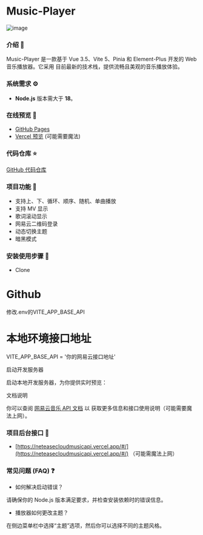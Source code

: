 # Music-Player 

![image](这里使用提交后生成的链接就行)

### 介绍 📖

Music-Player  是一款基于 Vue
3.5、Vite 5、Pinia 和 Element-Plus 开发的 Web 音乐播放器。它采用
目前最新的技术栈，提供流畅且美观的音乐播放体验。

### 系统需求 ⚙️

- **Node.js** 版本需大于 **18**。

### 在线预览 👀

- [GitHub Pages](https://github.com/chaozixuebiancheng/Music-Player-)
- [Vercel 预览](这里等待填充) (可能需要魔法)

### 代码仓库 ⭐

[GitHub 代码仓库](https://github.com/chaozixuebiancheng/Music-Player-)

### 项目功能 🔨

- 支持上、下、循环、顺序、随机、单曲播放
- 支持 MV 显示
- 歌词滚动显示
- 网易云二维码登录
- 动态切换主题
- 暗黑模式

### 安装使用步骤 📔

- Clone

# Github
修改.env的VITE_APP_BASE_API

# 本地环境接口地址
VITE_APP_BASE_API = '你的网易云接口地址'

启动开发服务器

启动本地开发服务器，为你提供实时预览：

文档说明

你可以查阅 [网易云音乐 API 文档](https://neteasecloudmusicapi.vercel.app/#/) 以
获取更多信息和接口使用说明（可能需要魔法上网）。

### 项目后台接口 🧩

- [https://neteasecloudmusicapi.vercel.app/#/](https://neteasecloudmusicapi.vercel.app/#/)
  （可能需魔法上网）

### 常见问题 (FAQ) ❓

- 如何解决启动错误？

请确保你的 Node.js 版本满足要求，并检查安装依赖时的错误信息。

- 播放器如何更改主题？

在侧边菜单栏中选择“主题”选项，然后你可以选择不同的主题风格。

